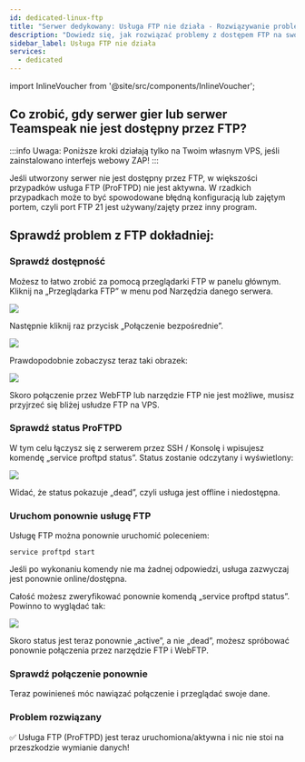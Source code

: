 ```yaml
---
id: dedicated-linux-ftp
title: "Serwer dedykowany: Usługa FTP nie działa - Rozwiązywanie problemów"
description: "Dowiedz się, jak rozwiązać problemy z dostępem FTP na swoim VPS, aby przywrócić łączność z serwerem i skutecznie zarządzać swoim serwerem gier lub Teamspeak → Dowiedz się więcej"
sidebar_label: Usługa FTP nie działa
services:
  - dedicated
---
```


import InlineVoucher from '@site/src/components/InlineVoucher';

## Co zrobić, gdy serwer gier lub serwer Teamspeak nie jest dostępny przez FTP?

:::info
Uwaga: Poniższe kroki działają tylko na Twoim własnym VPS, jeśli zainstalowano interfejs webowy ZAP!
:::

Jeśli utworzony serwer nie jest dostępny przez FTP, w większości przypadków usługa FTP (ProFTPD) nie jest aktywna. W rzadkich przypadkach może to być spowodowane błędną konfiguracją lub zajętym portem, czyli port FTP 21 jest używany/zajęty przez inny program.

<InlineVoucher />

## Sprawdź problem z FTP dokładniej:

### Sprawdź dostępność
Możesz to łatwo zrobić za pomocą przeglądarki FTP w panelu głównym. Kliknij na „Przeglądarka FTP” w menu pod Narzędzia danego serwera.

![](https://screensaver01.zap-hosting.com/index.php/s/G394GJkDc9WXEzs/preview)

Następnie kliknij raz przycisk „Połączenie bezpośrednie”.

![](https://screensaver01.zap-hosting.com/index.php/s/KLCmb8A4xSjWmy9/preview)

Prawdopodobnie zobaczysz teraz taki obrazek:

![](https://screensaver01.zap-hosting.com/index.php/s/FFJo8XeEJcX7RTM/preview)

Skoro połączenie przez WebFTP lub narzędzie FTP nie jest możliwe, musisz przyjrzeć się bliżej usłudze FTP na VPS.

### Sprawdź status ProFTPD

W tym celu łączysz się z serwerem przez SSH / Konsolę i wpisujesz komendę „service proftpd status”. Status zostanie odczytany i wyświetlony:

![](https://screensaver01.zap-hosting.com/index.php/s/zsg8qwFJsWEAZkA/preview)

Widać, że status pokazuje „dead”, czyli usługa jest offline i niedostępna.

### Uruchom ponownie usługę FTP
Usługę FTP można ponownie uruchomić poleceniem:

```
service proftpd start
```

Jeśli po wykonaniu komendy nie ma żadnej odpowiedzi, usługa zazwyczaj jest ponownie online/dostępna.

Całość możesz zweryfikować ponownie komendą „service proftpd status”. Powinno to wyglądać tak:

![](https://screensaver01.zap-hosting.com/index.php/s/8QNNnoMFYG4rt2D/preview)

Skoro status jest teraz ponownie „active”, a nie „dead”, możesz spróbować ponownie połączenia przez narzędzie FTP i WebFTP.

### Sprawdź połączenie ponownie
Teraz powinieneś móc nawiązać połączenie i przeglądać swoje dane.

### Problem rozwiązany
✅ Usługa FTP (ProFTPD) jest teraz uruchomiona/aktywna i nic nie stoi na przeszkodzie wymianie danych!

<InlineVoucher />